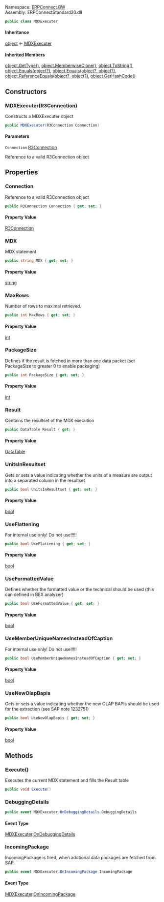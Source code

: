 Namespace: [ERPConnect.BW](../)\
Assembly: ERPConnectStandard20.dll

```csharp
public class MDXExecuter

```

#### Inheritance

[object](https://learn.microsoft.com/dotnet/api/system.object) ← [MDXExecuter](./)

#### Inherited Members

[object.GetType()](https://learn.microsoft.com/dotnet/api/system.object.gettype), [object.MemberwiseClone()](https://learn.microsoft.com/dotnet/api/system.object.memberwiseclone), [object.ToString()](https://learn.microsoft.com/dotnet/api/system.object.tostring), [object.Equals(object?)](<https://learn.microsoft.com/dotnet/api/system.object.equals#system-object-equals(system-object)>), [object.Equals(object?, object?)](<https://learn.microsoft.com/dotnet/api/system.object.equals#system-object-equals(system-object-system-object)>), [object.ReferenceEquals(object?, object?)](https://learn.microsoft.com/dotnet/api/system.object.referenceequals), [object.GetHashCode()](https://learn.microsoft.com/dotnet/api/system.object.gethashcode)

## Constructors

### MDXExecuter(R3Connection)

Constructs a MDXExecuter object

```csharp
public MDXExecuter(R3Connection Connection)

```

#### Parameters

`Connection` [R3Connection](../../erpconnect/ERPConnect.R3Connection/)

Reference to a valid R3Connection object

## Properties

### Connection

Reference to a valid R3Connection object

```csharp
public R3Connection Connection { get; set; }

```

#### Property Value

[R3Connection](../../erpconnect/ERPConnect.R3Connection/)

### MDX

MDX statement

```csharp
public string MDX { get; set; }

```

#### Property Value

[string](https://learn.microsoft.com/dotnet/api/system.string)

### MaxRows

Number of rows to maximal retrieved.

```csharp
public int MaxRows { get; set; }

```

#### Property Value

[int](https://learn.microsoft.com/dotnet/api/system.int32)

### PackageSize

Defines if the result is fetched in more than one data packet (set PackageSize to greater 0 to enable packaging)

```csharp
public int PackageSize { get; set; }

```

#### Property Value

[int](https://learn.microsoft.com/dotnet/api/system.int32)

### Result

Contains the resultset of the MDX execution

```csharp
public DataTable Result { get; }

```

#### Property Value

[DataTable](https://learn.microsoft.com/dotnet/api/system.data.datatable)

### UnitsInResultset

Gets or sets a value indicating whether the units of a measure are output into a separated column in the resultset

```csharp
public bool UnitsInResultset { get; set; }

```

#### Property Value

[bool](https://learn.microsoft.com/dotnet/api/system.boolean)

### UseFlattening

For internal use only! Do not use!!!!!

```csharp
public bool UseFlattening { get; set; }

```

#### Property Value

[bool](https://learn.microsoft.com/dotnet/api/system.boolean)

### UseFormattedValue

Defines whether the formatted value or the technical should be used (this can defined in BEX analyzer)

```csharp
public bool UseFormattedValue { get; set; }

```

#### Property Value

[bool](https://learn.microsoft.com/dotnet/api/system.boolean)

### UseMemberUniqueNamesInsteadOfCaption

For internal use only! Do not use!!!!!

```csharp
public bool UseMemberUniqueNamesInsteadOfCaption { get; set; }

```

#### Property Value

[bool](https://learn.microsoft.com/dotnet/api/system.boolean)

### UseNewOlapBapis

Gets or sets a value indicating whether the new OLAP BAPIs should be used for the extraction (see SAP note 1232751)

```csharp
public bool UseNewOlapBapis { get; set; }

```

#### Property Value

[bool](https://learn.microsoft.com/dotnet/api/system.boolean)

## Methods

### Execute()

Executes the current MDX statement and fills the Result table

```csharp
public void Execute()

```

### DebuggingDetails

```csharp
public event MDXExecuter.OnDebuggingDetails DebuggingDetails

```

#### Event Type

[MDXExecuter](./).[OnDebuggingDetails](../ERPConnect.BW.MDXExecuter.OnDebuggingDetails/)

### IncomingPackage

IncomingPackage is fired, when addtional data packages are fetched from SAP.

```csharp
public event MDXExecuter.OnIncomingPackage IncomingPackage

```

#### Event Type

[MDXExecuter](./).[OnIncomingPackage](../ERPConnect.BW.MDXExecuter.OnIncomingPackage/)
